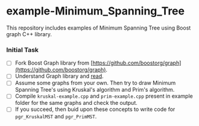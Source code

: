 # example-Minimum_Spanning_Tree
This repository includes examples of Minimum Spanning Tree using Boost graph C++ library.

### Initial Task
- [ ] Fork Boost Graph library from [https://github.com/boostorg/graph](https://github.com/boostorg/graph).
- [ ] Understand Graph library and [read](http://www.boost.org/doc/libs/1_63_0/libs/graph/doc/table_of_contents.html).
- [ ] Assume some graphs from your own. Then try to draw Minimum Spanning Tree's using Kruskal's algorithm and Prim's algorithm.
- [ ] Compile `kruskal-example.cpp` and `prim-example.cpp` present in example folder for the same graphs and check the output.
- [ ] If you succeed, then buid upon these concepts to write code for `pgr_KruskalMST` and `pgr_PrimMST`.

